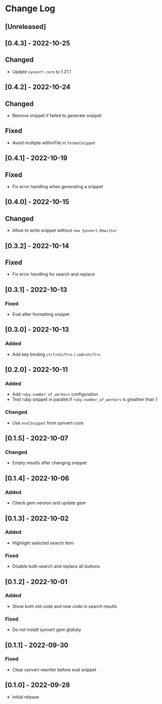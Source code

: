 # Change Log

## [Unreleased]

## [0.4.3] - 2022-10-25

## Changed

- Update `synvert-core` to 1.21.1

## [0.4.2] - 2022-10-24

## Changed

- Remove snippet if failed to generate snippet

## Fixed

- Avoid multiple withinFile in `formatSnippet`

## [0.4.1] - 2022-10-19

## Fixed

- Fix error handling when generating a snippet

## [0.4.0] - 2022-10-15

## Changed

- Allow to write snippet without `new Synvert.Rewriter`

## [0.3.2] - 2022-10-14

## Fixed

- Fix error handling for search and replace

## [0.3.1] - 2022-10-13

### Fixed

- Eval after formatting snippet

## [0.3.0] - 2022-10-13

### Added

- Add key binding `ctrl+shift+s` / `cmd+shift+s`

## [0.2.0] - 2022-10-11

### Added

- Add `ruby.number_of_workers` configuration
- Test ruby snippet in parallel if `ruby.number_of_workers` is greather than 1

### Changed

- Use `evalSnippet` from synvert-core

## [0.1.5] - 2022-10-07

### Changed

- Empty results after changing snippet

## [0.1.4] - 2022-10-06

### Added

- Check gem version and update gem

## [0.1.3] - 2022-10-02

### Added

- Highlight selected search item

### Fixed

- Disable both search and replace all buttons

## [0.1.2] - 2022-10-01

### Added
- Show both old code and new code in search results

### Fixed
- Do not install synvert gem globaly

## [0.1.1] - 2022-09-30

### Fixed
- Clear synvert rewriter before eval snippet

## [0.1.0] - 2022-09-28

- Initial release

